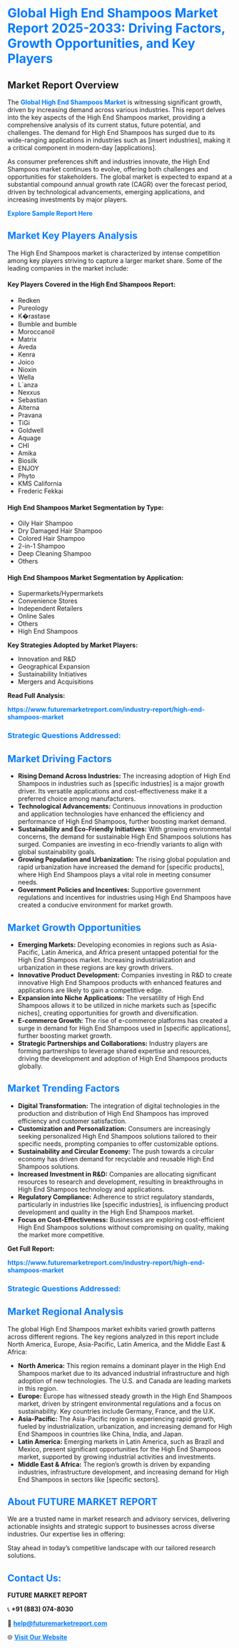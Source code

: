 <h1 style="color: #007BFF;">Global High End Shampoos Market Report 2025-2033: Driving Factors, Growth Opportunities, and Key Players</h1>

<section id="overview">
<h2>Market Report Overview</h2>
<p>The <a href="https://www.futuremarketreport.com/industry-report/high-end-shampoos-market" style="color: #007BFF; text-decoration: none;"><strong>Global High End Shampoos Market</strong></a> is witnessing significant growth, driven by increasing demand across various industries. This report delves into the key aspects of the High End Shampoos market, providing a comprehensive analysis of its current status, future potential, and challenges. The demand for High End Shampoos has surged due to its wide-ranging applications in industries such as [insert industries], making it a critical component in modern-day [applications].</p>
<p>As consumer preferences shift and industries innovate, the High End Shampoos market continues to evolve, offering both challenges and opportunities for stakeholders. The global market is expected to expand at a substantial compound annual growth rate (CAGR) over the forecast period, driven by technological advancements, emerging applications, and increasing investments by major players.</p>
</section>

<section id="overview">
<p><a href="https://www.futuremarketreport.com/request-sample/reportId=120036" style="color: #007BFF; text-decoration: none;"><strong>Explore Sample Report Here</strong></a></p>
</section>

<section id="key-players">
<h2 style="color: #007BFF;">Market Key Players Analysis</h2>
<p>The High End Shampoos market is characterized by intense competition among key players striving to capture a larger market share. Some of the leading companies in the market include:</p>
<h4>Key Players Covered in the High End Shampoos Report:</h4>
<ul><li>Redken</li><li>Pureology</li><li>K�rastase</li><li>Bumble and bumble</li><li>Moroccanoil</li><li>Matrix</li><li>Aveda</li><li>Kenra</li><li>Joico</li><li>Nioxin</li><li>Wella</li><li>L`anza</li><li>Nexxus</li><li>Sebastian</li><li>Alterna</li><li>Pravana</li><li>TiGi</li><li>Goldwell</li><li>Aquage</li><li>CHI</li><li>Amika</li><li>Biosilk</li><li>ENJOY</li><li>Phyto</li><li>KMS California</li><li>Frederic Fekkai</li></ul>
<h4>High End Shampoos Market Segmentation by Type:</h4>
<ul><li>Oily Hair Shampoo</li><li>Dry Damaged Hair Shampoo</li><li>Colored Hair Shampoo</li><li>2-in-1 Shampoo</li><li>Deep Cleaning Shampoo</li><li>Others</li></ul>

<h4>High End Shampoos Market Segmentation by Application:</h4>
<ul><li>Supermarkets/Hypermarkets</li><li>Convenience Stores</li><li>Independent Retailers</li><li>Online Sales</li><li>Others</li><li>High End Shampoos</li></ul>
<p><strong>Key Strategies Adopted by Market Players:</strong></p>
<ul>
<li>Innovation and R&D</li>
<li>Geographical Expansion</li>
<li>Sustainability Initiatives</li>
<li>Mergers and Acquisitions</li>
</ul>
</section>

<section>
<p><strong>Read Full Analysis: </strong></p><a href="https://www.futuremarketreport.com/industry-report/high-end-shampoos-market" style="color: #007BFF; text-decoration: none;"><strong>https://www.futuremarketreport.com/industry-report/high-end-shampoos-market</strong></a>
<h3 style="color: #007BFF;">Strategic Questions Addressed:</h3>
</section>

<section id="driving-factors">
<h2 style="color: #007BFF;">Market Driving Factors</h2>
<ul>
<li><strong>Rising Demand Across Industries:</strong> The increasing adoption of High End Shampoos in industries such as [specific industries] is a major growth driver. Its versatile applications and cost-effectiveness make it a preferred choice among manufacturers.</li>
<li><strong>Technological Advancements:</strong> Continuous innovations in production and application technologies have enhanced the efficiency and performance of High End Shampoos, further boosting market demand.</li>
<li><strong>Sustainability and Eco-Friendly Initiatives:</strong> With growing environmental concerns, the demand for sustainable High End Shampoos solutions has surged. Companies are investing in eco-friendly variants to align with global sustainability goals.</li>
<li><strong>Growing Population and Urbanization:</strong> The rising global population and rapid urbanization have increased the demand for [specific products], where High End Shampoos plays a vital role in meeting consumer needs.</li>
<li><strong>Government Policies and Incentives:</strong> Supportive government regulations and incentives for industries using High End Shampoos have created a conducive environment for market growth.</li>
</ul>
</section>

<section id="growth-opportunities">
<h2 style="color: #007BFF;">Market Growth Opportunities</h2>
<ul>
<li><strong>Emerging Markets:</strong> Developing economies in regions such as Asia-Pacific, Latin America, and Africa present untapped potential for the High End Shampoos market. Increasing industrialization and urbanization in these regions are key growth drivers.</li>
<li><strong>Innovative Product Development:</strong> Companies investing in R&D to create innovative High End Shampoos products with enhanced features and applications are likely to gain a competitive edge.</li>
<li><strong>Expansion into Niche Applications:</strong> The versatility of High End Shampoos allows it to be utilized in niche markets such as [specific niches], creating opportunities for growth and diversification.</li>
<li><strong>E-commerce Growth:</strong> The rise of e-commerce platforms has created a surge in demand for High End Shampoos used in [specific applications], further boosting market growth.</li>
<li><strong>Strategic Partnerships and Collaborations:</strong> Industry players are forming partnerships to leverage shared expertise and resources, driving the development and adoption of High End Shampoos products globally.</li>
</ul>
</section>

<section id="trending-factors">
<h2 style="color: #007BFF;">Market Trending Factors</h2>
<ul>
<li><strong>Digital Transformation:</strong> The integration of digital technologies in the production and distribution of High End Shampoos has improved efficiency and customer satisfaction.</li>
<li><strong>Customization and Personalization:</strong> Consumers are increasingly seeking personalized High End Shampoos solutions tailored to their specific needs, prompting companies to offer customizable options.</li>
<li><strong>Sustainability and Circular Economy:</strong> The push towards a circular economy has driven demand for recyclable and reusable High End Shampoos solutions.</li>
<li><strong>Increased Investment in R&D:</strong> Companies are allocating significant resources to research and development, resulting in breakthroughs in High End Shampoos technology and applications.</li>
<li><strong>Regulatory Compliance:</strong> Adherence to strict regulatory standards, particularly in industries like [specific industries], is influencing product development and quality in the High End Shampoos market.</li>
<li><strong>Focus on Cost-Effectiveness:</strong> Businesses are exploring cost-efficient High End Shampoos solutions without compromising on quality, making the market more competitive.</li>
</ul>
</section>

<section>
<p><strong>Get Full Report: </strong></p><a href="https://www.futuremarketreport.com/industry-report/high-end-shampoos-market" style="color: #007BFF; text-decoration: none;"><strong>https://www.futuremarketreport.com/industry-report/high-end-shampoos-market</strong></a>
<h3 style="color: #007BFF;">Strategic Questions Addressed:</h3>
</section>


<section id="regional-analysis">
<h2 style="color: #007BFF;">Market Regional Analysis</h2>
<p>The global High End Shampoos market exhibits varied growth patterns across different regions. The key regions analyzed in this report include North America, Europe, Asia-Pacific, Latin America, and the Middle East & Africa:</p>
<ul>
<li><strong>North America:</strong> This region remains a dominant player in the High End Shampoos market due to its advanced industrial infrastructure and high adoption of new technologies. The U.S. and Canada are leading markets in this region.</li>
<li><strong>Europe:</strong> Europe has witnessed steady growth in the High End Shampoos market, driven by stringent environmental regulations and a focus on sustainability. Key countries include Germany, France, and the U.K.</li>
<li><strong>Asia-Pacific:</strong> The Asia-Pacific region is experiencing rapid growth, fueled by industrialization, urbanization, and increasing demand for High End Shampoos in countries like China, India, and Japan.</li>
<li><strong>Latin America:</strong> Emerging markets in Latin America, such as Brazil and Mexico, present significant opportunities for the High End Shampoos market, supported by growing industrial activities and investments.</li>
<li><strong>Middle East & Africa:</strong> The region’s growth is driven by expanding industries, infrastructure development, and increasing demand for High End Shampoos in sectors like [specific sectors].</li>
</ul>
</section>

<footer>
<h2 style="color: #007BFF;">About FUTURE MARKET REPORT</h2>
<p>We are a trusted name in market research and advisory services, delivering actionable insights and strategic support to businesses across diverse industries. Our expertise lies in offering:</p>

<p>Stay ahead in today’s competitive landscape with our tailored research solutions.</p>

<h2 style="color: #007BFF;">Contact Us:</h2>
<p><strong>FUTURE MARKET REPORT</strong></p>
<p>📞 <strong>+91 (883) 074-8030</strong></p>
<p>📧 <strong><a href="mailto:help@futuremarketreport.com" style="color: #007BFF;">help@futuremarketreport.com</a></strong></p>
<p>🌐 <strong><a href="https://www.futuremarketreport.com/" style="color: #007BFF;">Visit Our Website</a></strong></p>
</footer>